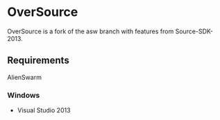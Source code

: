 # OverSource
OverSource is a fork of the asw branch with features from Source-SDK-2013.

## Requirements
AlienSwarm

### Windows
* Visual Studio 2013
